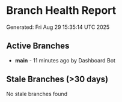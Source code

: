 # Branch Health Report
Generated: Fri Aug 29 15:35:14 UTC 2025

## Active Branches
- **main** - 11 minutes ago by Dashboard Bot

## Stale Branches (>30 days)
No stale branches found
